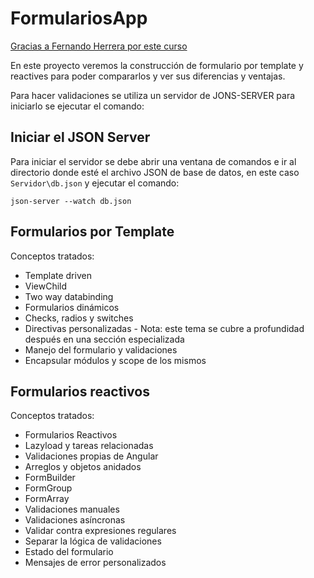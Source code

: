 # FormulariosApp

[Gracias a Fernando Herrera por este curso](https://www.udemy.com/course/angular-fernando-herrera/learn/lecture/24146746#questions)

En este proyecto veremos la construcción de formulario por template y reactives para poder compararlos y ver sus diferencias y ventajas.

Para hacer validaciones se utiliza un servidor de JONS-SERVER para iniciarlo se ejecutar el comando:

## Iniciar el JSON Server

Para iniciar el servidor se debe abrir una ventana de comandos e ir al directorio donde esté el archivo JSON de base de datos, en este caso `Servidor\db.json` y ejecutar el comando:

``` code
json-server --watch db.json
```

## Formularios por Template

Conceptos tratados:

- Template driven
- ViewChild
- Two way databinding
- Formularios dinámicos
- Checks, radios y switches
- Directivas personalizadas - Nota: este tema se cubre a profundidad después en una sección especializada
- Manejo del formulario y validaciones
- Encapsular módulos y scope de los mismos

## Formularios reactivos

Conceptos tratados:

- Formularios Reactivos
- Lazyload y tareas relacionadas
- Validaciones propias de Angular
- Arreglos y objetos anidados
- FormBuilder
- FormGroup
- FormArray
- Validaciones manuales
- Validaciones asíncronas
- Validar contra expresiones regulares
- Separar la lógica de validaciones
- Estado del formulario
- Mensajes de error personalizados
